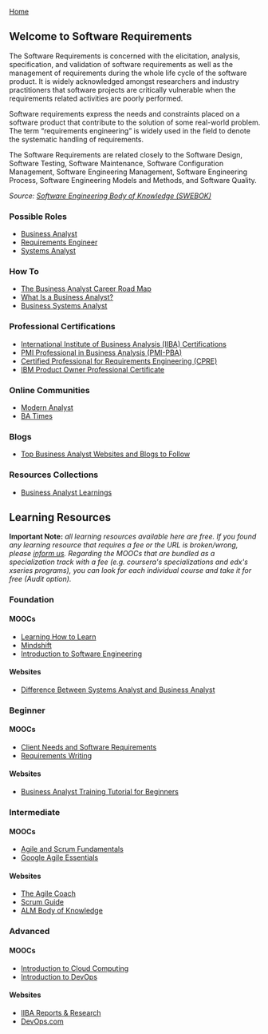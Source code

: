 [Home](index.md)
## Welcome to Software Requirements

The Software Requirements is concerned with the elicitation, analysis, specification, and validation of software requirements as well as the management of requirements during the whole life cycle of the software product. It is widely acknowledged amongst researchers and industry practitioners that software projects are critically vulnerable when the requirements related activities are poorly performed.

Software requirements express the needs and constraints placed on a software product that contribute to the solution of some real-world problem. The term “requirements engineering” is widely used in the field to denote the systematic handling of requirements.

The Software Requirements are related closely to the Software Design, Software Testing, Software Maintenance, Software Configuration Management, Software Engineering Management, Software Engineering Process, Software Engineering Models and Methods, and Software
Quality.

*Source: [Software Engineering Body of Knowledge (SWEBOK)](https://www.computer.org/education/bodies-of-knowledge/software-engineering)*

### Possible Roles

- [Business Analyst](https://business.linkedin.com/talent-solutions/resources/how-to-hire-guides/business-analyst/job-description)
- [Requirements Engineer](https://www.indeed.com/career-advice/finding-a-job/what-is-requirements-engineer)
- [Systems Analyst](https://business.linkedin.com/talent-solutions/resources/how-to-hire-guides/systems-analyst/job-description)

### How To

- [The Business Analyst Career Road Map](https://www.iiba.org/professional-development/knowledge-centre/articles/roles-ba-career-road-map/)
- [What Is a Business Analyst?](https://www.coursera.org/articles/what-does-a-business-analyst-do-and-how-to-become-one)
- [Business Systems Analyst](https://www.coursera.org/articles/business-systems-analyst)

### Professional Certifications

- [International Institute of Business Analysis (IIBA) Certifications](https://www.iiba.org/business-analysis-certifications/iiba-certifications/)
- [PMI Professional in Business Analysis (PMI-PBA)](https://www.pmi.org/certifications/types/business-analysis-pba)
- [Certified Professional for Requirements Engineering (CPRE)](https://www.ireb.org/en/cpre/)
- [IBM Product Owner Professional Certificate](https://www.coursera.org/professional-certificates/ibm-product-owner)


### Online Communities

- [Modern Analyst](http://www.modernanalyst.com/Home.aspx)
- [BA Times](https://www.batimes.com/)

### Blogs

- [Top Business Analyst Websites and Blogs to Follow](https://businessanalystlearnings.com/blog/2013/1/12/top-6-business-analyst-websites-and-blogs-to-follow)

### Resources Collections

- [Business Analyst Learnings](https://businessanalystlearnings.com/)

## Learning Resources

**Important Note:** *all learning resources available here are free. If you found any learning resource that requires a fee or the URL is broken/wrong, please [inform us](https://github.com/ayshahrah/seg/issues). Regarding the MOOCs that are bundled as a specialization track with a fee (e.g. coursera's specializations and edx's xseries programs), you can look for each individual course and take it for free (Audit option).*

### Foundation

#### MOOCs

- [Learning How to Learn](https://www.coursera.org/learn/learning-how-to-learn)
- [Mindshift](https://www.coursera.org/learn/mindshift)
- [Introduction to Software Engineering](https://www.coursera.org/learn/introduction-to-software-engineering)

#### Websites

- [Difference Between Systems Analyst and Business Analyst](http://www.modernanalyst.com/Resources/Articles/tabid/115/ID/185/Difference-Between-Systems-Analyst-and-Business-Analyst.aspx)

### Beginner

#### MOOCs

- [Client Needs and Software Requirements](https://www.coursera.org/learn/client-needs-and-software-requirements)
- [Requirements Writing](https://www.coursera.org/learn/requirements-writing)

#### Websites

- [Business Analyst Training Tutorial for Beginners](https://www.guru99.com/business-analyst-tutorial-course.html)

### Intermediate

#### MOOCs

- [Agile and Scrum Fundamentals](https://www.edx.org/course/agile-and-scrum-fundamentals)
- [Google Agile Essentials](https://www.coursera.org/learn/google-agile-essentials)

#### Websites

- [The Agile Coach](https://www.atlassian.com/agile)
- [Scrum Guide](http://www.scrumguides.org/)
- [ALM Body of Knowledge](http://www.almbok.com/)

### Advanced

#### MOOCs

- [Introduction to Cloud Computing](https://www.coursera.org/learn/introduction-to-cloud)
- [Introduction to DevOps](https://www.coursera.org/learn/intro-to-devops)

#### Websites

- [IIBA Reports & Research](https://www.iiba.org/standards-and-resources/reports--research/)
- [DevOps.com](https://devops.com/)

